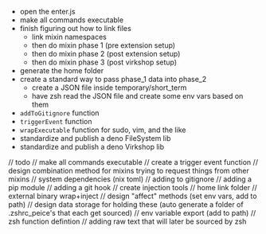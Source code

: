 - open the enter.js
- make all commands executable
- finish figuring out how to link files
    - link mixin namespaces
    - then do mixin phase 1 (pre extension setup)
    - then do mixin phase 2 (post extension setup)
    - then do mixin phase 3 (post virkshop setup)
- generate the home folder
- create a standard way to pass phase_1 data into phase_2
    - create a JSON file inside temporary/short_term 
    - have zsh read the JSON file and create some env vars based on them
- `addToGitignore` function
- `triggerEvent` function
- `wrapExecutable` function for sudo, vim, and the like
- standardize and publish a deno FileSystem lib
- standardize and publish a deno Virkshop lib



// todo
    // make all commands executable
    // create a trigger event function
    // design combination method for mixins trying to request things from other mixins
        // system dependencies (nix toml)
        // adding to gitignore
        // adding a pip module
        // adding a git hook
    // create injection tools
        // home link folder
        // external binary wrap+inject
    // design "affect" methods (set env vars, add to path)
        // design data storage for holding these (auto generate a folder of .zshrc_peice's that each get sourced)
        // env variable export (add to path)
        // zsh function defintion
        // adding raw text that will later be sourced by zsh

